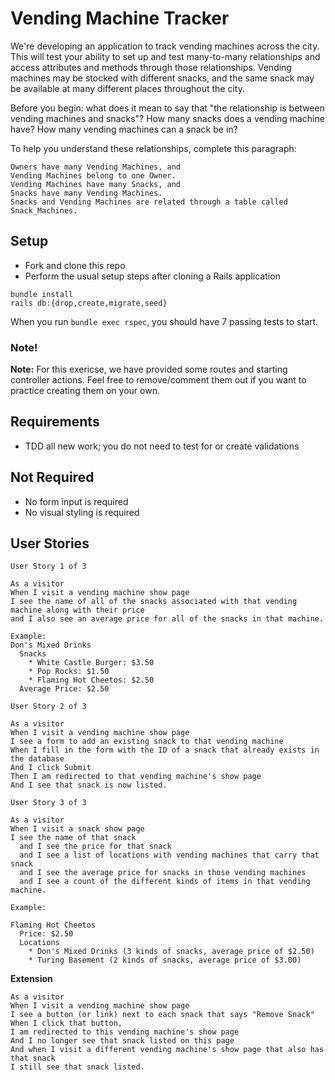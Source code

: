 # Vending Machine Tracker

We're developing an application to track vending machines across the city. This will test your ability to set up and test many-to-many relationships and access attributes and methods through those relationships.
Vending machines may be stocked with different snacks, and the same snack may be available at many different places throughout the city. 


Before you begin: what does it mean to say that "the relationship is between vending machines and snacks"? How many snacks does a vending machine have? How many vending machines can a snack be in?

To help you understand these relationships, complete this paragraph: 

```
Owners have many Vending Machines, and
Vending Machines belong to one Owner. 
Vending Machines have many Snacks, and
Snacks have many Vending Machines. 
Snacks and Vending Machines are related through a table called Snack_Machines. 
```


## Setup

- Fork and clone this repo
- Perform the usual setup steps after cloning a Rails application
```
bundle install
rails db:{drop,create,migrate,seed}
```
When you run `bundle exec rspec`, you should have 7 passing tests to start. 

### Note!
**Note:** For this exericse, we have provided some routes and starting controller actions. Feel free to remove/comment them out if you want to practice creating them on your own. 


## Requirements

- TDD all new work; you do not need to test for or create validations

## Not Required

- No form input is required
- No visual styling is required


## User Stories

```
User Story 1 of 3

As a visitor
When I visit a vending machine show page
I see the name of all of the snacks associated with that vending machine along with their price
and I also see an average price for all of the snacks in that machine. 

Example:
Don's Mixed Drinks
  Snacks
    * White Castle Burger: $3.50
    * Pop Rocks: $1.50
    * Flaming Hot Cheetos: $2.50
  Average Price: $2.50
```

```
User Story 2 of 3
​
As a visitor
When I visit a vending machine show page
I see a form to add an existing snack to that vending machine
When I fill in the form with the ID of a snack that already exists in the database
And I click Submit
Then I am redirected to that vending machine's show page
And I see that snack is now listed. 
```



```
User Story 3 of 3

As a visitor
When I visit a snack show page
I see the name of that snack
  and I see the price for that snack
  and I see a list of locations with vending machines that carry that snack
  and I see the average price for snacks in those vending machines
  and I see a count of the different kinds of items in that vending machine.

​Example: 

Flaming Hot Cheetos
  Price: $2.50
  Locations
    * Don's Mixed Drinks (3 kinds of snacks, average price of $2.50)
    * Turing Basement (2 kinds of snacks, average price of $3.00)
```


**Extension**
```
As a visitor
When I visit a vending machine show page
I see a button (or link) next to each snack that says "Remove Snack"
When I click that button,
I am redirected to this vending machine's show page
And I no longer see that snack listed on this page
And when I visit a different vending machine's show page that also has that snack
I still see that snack listed. 
```
